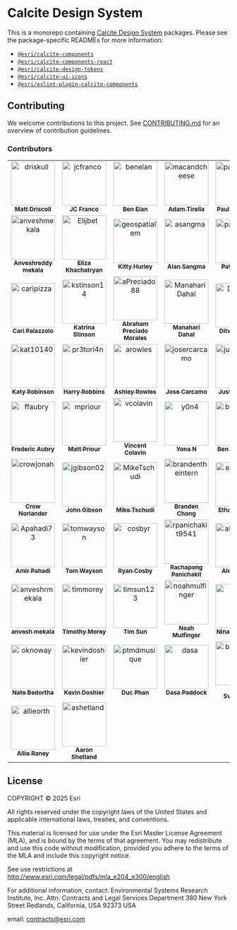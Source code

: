 # Calcite Design System

This is a monorepo containing [Calcite Design System](https://developers.arcgis.com/calcite-design-system/) packages. Please see the package-specific READMEs for more information:

- [`@esri/calcite-components`](./packages/calcite-components/README.md)
- [`@esri/calcite-components-react`](./packages/calcite-components-react/README.md)
- [`@esri/calcite-design-tokens`](./packages/calcite-design-tokens/README.md)
- [`@esri/calcite-ui-icons`](./packages/calcite-ui-icons/README.md)
- [`@esri/eslint-plugin-calcite-components`](./packages/eslint-plugin-calcite-components/README.md)

## Contributing

We welcome contributions to this project. See [CONTRIBUTING.md](./CONTRIBUTING.md) for an overview of contribution guidelines.

### Contributors

<!-- readme: contributors,calcite-admin/- -start -->
<table>
 <tbody>
  <tr>
            <td align="center">
                <a href="https://github.com/driskull">
                    <img src="https://avatars.githubusercontent.com/u/1231455?v=4" width="100;" alt="driskull"/>
                    <br />
                    <sub><b>Matt Driscoll</b></sub>
                </a>
            </td>
            <td align="center">
                <a href="https://github.com/jcfranco">
                    <img src="https://avatars.githubusercontent.com/u/197440?v=4" width="100;" alt="jcfranco"/>
                    <br />
                    <sub><b>JC Franco</b></sub>
                </a>
            </td>
            <td align="center">
                <a href="https://github.com/benelan">
                    <img src="https://avatars.githubusercontent.com/u/10986395?v=4" width="100;" alt="benelan"/>
                    <br />
                    <sub><b>Ben Elan</b></sub>
                </a>
            </td>
            <td align="center">
                <a href="https://github.com/macandcheese">
                    <img src="https://avatars.githubusercontent.com/u/4733155?v=4" width="100;" alt="macandcheese"/>
                    <br />
                    <sub><b>Adam Tirella</b></sub>
                </a>
            </td>
            <td align="center">
                <a href="https://github.com/paulcpederson">
                    <img src="https://avatars.githubusercontent.com/u/1031758?v=4" width="100;" alt="paulcpederson"/>
                    <br />
                    <sub><b>Paul Pederson</b></sub>
                </a>
            </td>
            <td align="center">
                <a href="https://github.com/eriklharper">
                    <img src="https://avatars.githubusercontent.com/u/821864?v=4" width="100;" alt="eriklharper"/>
                    <br />
                    <sub><b>Erik Harper</b></sub>
                </a>
            </td>
  </tr>
  <tr>
            <td align="center">
                <a href="https://github.com/anveshmekala">
                    <img src="https://avatars.githubusercontent.com/u/88453586?v=4" width="100;" alt="anveshmekala"/>
                    <br />
                    <sub><b>Anveshreddy mekala</b></sub>
                </a>
            </td>
            <td align="center">
                <a href="https://github.com/Elijbet">
                    <img src="https://avatars.githubusercontent.com/u/19231036?v=4" width="100;" alt="Elijbet"/>
                    <br />
                    <sub><b>Eliza Khachatryan</b></sub>
                </a>
            </td>
            <td align="center">
                <a href="https://github.com/geospatialem">
                    <img src="https://avatars.githubusercontent.com/u/5023024?v=4" width="100;" alt="geospatialem"/>
                    <br />
                    <sub><b>Kitty Hurley</b></sub>
                </a>
            </td>
            <td align="center">
                <a href="https://github.com/asangma">
                    <img src="https://avatars.githubusercontent.com/u/12503298?v=4" width="100;" alt="asangma"/>
                    <br />
                    <sub><b>Alan Sangma</b></sub>
                </a>
            </td>
            <td align="center">
                <a href="https://github.com/patrickarlt">
                    <img src="https://avatars.githubusercontent.com/u/378557?v=4" width="100;" alt="patrickarlt"/>
                    <br />
                    <sub><b>Patrick Arlt</b></sub>
                </a>
            </td>
            <td align="center">
                <a href="https://github.com/alisonailea">
                    <img src="https://avatars.githubusercontent.com/u/3362490?v=4" width="100;" alt="alisonailea"/>
                    <br />
                    <sub><b>Ali Stump</b></sub>
                </a>
            </td>
  </tr>
  <tr>
            <td align="center">
                <a href="https://github.com/caripizza">
                    <img src="https://avatars.githubusercontent.com/u/42423180?v=4" width="100;" alt="caripizza"/>
                    <br />
                    <sub><b>Cari Palazzolo</b></sub>
                </a>
            </td>
            <td align="center">
                <a href="https://github.com/kstinson14">
                    <img src="https://avatars.githubusercontent.com/u/17748358?v=4" width="100;" alt="kstinson14"/>
                    <br />
                    <sub><b>Katrina Stinson</b></sub>
                </a>
            </td>
            <td align="center">
                <a href="https://github.com/aPreciado88">
                    <img src="https://avatars.githubusercontent.com/u/165730205?v=4" width="100;" alt="aPreciado88"/>
                    <br />
                    <sub><b>Abraham Preciado Morales</b></sub>
                </a>
            </td>
            <td align="center">
                <a href="https://github.com/ManahariDahal">
                    <img src="https://avatars.githubusercontent.com/u/23712621?v=4" width="100;" alt="ManahariDahal"/>
                    <br />
                    <sub><b>Manahari Dahal</b></sub>
                </a>
            </td>
            <td align="center">
                <a href="https://github.com/DitwanP">
                    <img src="https://avatars.githubusercontent.com/u/60022782?v=4" width="100;" alt="DitwanP"/>
                    <br />
                    <sub><b>Ditwan Price</b></sub>
                </a>
            </td>
            <td align="center">
                <a href="https://github.com/kumarGayu">
                    <img src="https://avatars.githubusercontent.com/u/9862218?v=4" width="100;" alt="kumarGayu"/>
                    <br />
                    <sub><b>Kumar Jayaram Gayatri</b></sub>
                </a>
            </td>
  </tr>
  <tr>
            <td align="center">
                <a href="https://github.com/kat10140">
                    <img src="https://avatars.githubusercontent.com/u/48069902?v=4" width="100;" alt="kat10140"/>
                    <br />
                    <sub><b>Katy Robinson</b></sub>
                </a>
            </td>
            <td align="center">
                <a href="https://github.com/pr3tori4n">
                    <img src="https://avatars.githubusercontent.com/u/12614215?v=4" width="100;" alt="pr3tori4n"/>
                    <br />
                    <sub><b>Harry Robbins</b></sub>
                </a>
            </td>
            <td align="center">
                <a href="https://github.com/arowles">
                    <img src="https://avatars.githubusercontent.com/u/157734991?v=4" width="100;" alt="arowles"/>
                    <br />
                    <sub><b>Ashley Rowles</b></sub>
                </a>
            </td>
            <td align="center">
                <a href="https://github.com/josercarcamo">
                    <img src="https://avatars.githubusercontent.com/u/138070439?v=4" width="100;" alt="josercarcamo"/>
                    <br />
                    <sub><b>Jose Carcamo</b></sub>
                </a>
            </td>
            <td align="center">
                <a href="https://github.com/justinhough">
                    <img src="https://avatars.githubusercontent.com/u/9469422?v=4" width="100;" alt="justinhough"/>
                    <br />
                    <sub><b>Justin Hough</b></sub>
                </a>
            </td>
            <td align="center">
                <a href="https://github.com/maxpatiiuk">
                    <img src="https://avatars.githubusercontent.com/u/40512816?v=4" width="100;" alt="maxpatiiuk"/>
                    <br />
                    <sub><b>Max Patiiuk</b></sub>
                </a>
            </td>
  </tr>
  <tr>
            <td align="center">
                <a href="https://github.com/ffaubry">
                    <img src="https://avatars.githubusercontent.com/u/3506166?v=4" width="100;" alt="ffaubry"/>
                    <br />
                    <sub><b>Frederic Aubry</b></sub>
                </a>
            </td>
            <td align="center">
                <a href="https://github.com/mpriour">
                    <img src="https://avatars.githubusercontent.com/u/142636?v=4" width="100;" alt="mpriour"/>
                    <br />
                    <sub><b>Matt Priour</b></sub>
                </a>
            </td>
            <td align="center">
                <a href="https://github.com/vcolavin">
                    <img src="https://avatars.githubusercontent.com/u/5898204?v=4" width="100;" alt="vcolavin"/>
                    <br />
                    <sub><b>Vincent Colavin</b></sub>
                </a>
            </td>
            <td align="center">
                <a href="https://github.com/y0n4">
                    <img src="https://avatars.githubusercontent.com/u/25360903?v=4" width="100;" alt="y0n4"/>
                    <br />
                    <sub><b>Yona N</b></sub>
                </a>
            </td>
            <td align="center">
                <a href="https://github.com/bpatterson88">
                    <img src="https://avatars.githubusercontent.com/u/15875886?v=4" width="100;" alt="bpatterson88"/>
                    <br />
                    <sub><b>Ben Patterson</b></sub>
                </a>
            </td>
            <td align="center">
                <a href="https://github.com/jrowlingson">
                    <img src="https://avatars.githubusercontent.com/u/3051781?v=4" width="100;" alt="jrowlingson"/>
                    <br />
                    <sub><b>Jack Rowlingson</b></sub>
                </a>
            </td>
  </tr>
  <tr>
            <td align="center">
                <a href="https://github.com/crowjonah">
                    <img src="https://avatars.githubusercontent.com/u/1634397?v=4" width="100;" alt="crowjonah"/>
                    <br />
                    <sub><b>Crow Norlander</b></sub>
                </a>
            </td>
            <td align="center">
                <a href="https://github.com/jgibson02">
                    <img src="https://avatars.githubusercontent.com/u/5069711?v=4" width="100;" alt="jgibson02"/>
                    <br />
                    <sub><b>John Gibson</b></sub>
                </a>
            </td>
            <td align="center">
                <a href="https://github.com/MikeTschudi">
                    <img src="https://avatars.githubusercontent.com/u/2125181?v=4" width="100;" alt="MikeTschudi"/>
                    <br />
                    <sub><b>Mike Tschudi</b></sub>
                </a>
            </td>
            <td align="center">
                <a href="https://github.com/brandentheintern">
                    <img src="https://avatars.githubusercontent.com/u/158607603?v=4" width="100;" alt="brandentheintern"/>
                    <br />
                    <sub><b>Branden Chong</b></sub>
                </a>
            </td>
            <td align="center">
                <a href="https://github.com/ethanbdev">
                    <img src="https://avatars.githubusercontent.com/u/52869490?v=4" width="100;" alt="ethanbdev"/>
                    <br />
                    <sub><b>Ethan Borgen</b></sub>
                </a>
            </td>
            <td align="center">
                <a href="https://github.com/gpbmike">
                    <img src="https://avatars.githubusercontent.com/u/8754?v=4" width="100;" alt="gpbmike"/>
                    <br />
                    <sub><b>Mike Horn</b></sub>
                </a>
            </td>
  </tr>
  <tr>
            <td align="center">
                <a href="https://github.com/Apahadi73">
                    <img src="https://avatars.githubusercontent.com/u/36856709?v=4" width="100;" alt="Apahadi73"/>
                    <br />
                    <sub><b>Amir Pahadi</b></sub>
                </a>
            </td>
            <td align="center">
                <a href="https://github.com/tomwayson">
                    <img src="https://avatars.githubusercontent.com/u/662944?v=4" width="100;" alt="tomwayson"/>
                    <br />
                    <sub><b>Tom Wayson</b></sub>
                </a>
            </td>
            <td align="center">
                <a href="https://github.com/cosbyr">
                    <img src="https://avatars.githubusercontent.com/u/11748268?v=4" width="100;" alt="cosbyr"/>
                    <br />
                    <sub><b>Ryan Cosby</b></sub>
                </a>
            </td>
            <td align="center">
                <a href="https://github.com/rpanichakit9541">
                    <img src="https://avatars.githubusercontent.com/u/44479773?v=4" width="100;" alt="rpanichakit9541"/>
                    <br />
                    <sub><b>Rachapong Panichakit</b></sub>
                </a>
            </td>
            <td align="center">
                <a href="https://github.com/alexabreu">
                    <img src="https://avatars.githubusercontent.com/u/91140?v=4" width="100;" alt="alexabreu"/>
                    <br />
                    <sub><b>Alex Abreu</b></sub>
                </a>
            </td>
            <td align="center">
                <a href="https://github.com/annierm18">
                    <img src="https://avatars.githubusercontent.com/u/25759835?v=4" width="100;" alt="annierm18"/>
                    <br />
                    <sub><b>Aine Fitzgerald Coleman</b></sub>
                </a>
            </td>
  </tr>
  <tr>
            <td align="center">
                <a href="https://github.com/anveshrmekala">
                    <img src="https://avatars.githubusercontent.com/u/107427943?v=4" width="100;" alt="anveshrmekala"/>
                    <br />
                    <sub><b>anvesh mekala</b></sub>
                </a>
            </td>
            <td align="center">
                <a href="https://github.com/timmorey">
                    <img src="https://avatars.githubusercontent.com/u/2340894?v=4" width="100;" alt="timmorey"/>
                    <br />
                    <sub><b>Timothy Morey</b></sub>
                </a>
            </td>
            <td align="center">
                <a href="https://github.com/timsun123">
                    <img src="https://avatars.githubusercontent.com/u/5298143?v=4" width="100;" alt="timsun123"/>
                    <br />
                    <sub><b>Tim Sun</b></sub>
                </a>
            </td>
            <td align="center">
                <a href="https://github.com/noahmulfinger">
                    <img src="https://avatars.githubusercontent.com/u/6539297?v=4" width="100;" alt="noahmulfinger"/>
                    <br />
                    <sub><b>Noah Mulfinger</b></sub>
                </a>
            </td>
            <td align="center">
                <a href="https://github.com/Ninkuk">
                    <img src="https://avatars.githubusercontent.com/u/20276256?v=4" width="100;" alt="Ninkuk"/>
                    <br />
                    <sub><b>Ninad Kulkarni</b></sub>
                </a>
            </td>
            <td align="center">
                <a href="https://github.com/nwhittaker">
                    <img src="https://avatars.githubusercontent.com/u/421496?v=4" width="100;" alt="nwhittaker"/>
                    <br />
                    <sub><b>Nathan Whittaker</b></sub>
                </a>
            </td>
  </tr>
  <tr>
            <td align="center">
                <a href="https://github.com/oknoway">
                    <img src="https://avatars.githubusercontent.com/u/354970?v=4" width="100;" alt="oknoway"/>
                    <br />
                    <sub><b>Nate Bedortha</b></sub>
                </a>
            </td>
            <td align="center">
                <a href="https://github.com/kevindoshier">
                    <img src="https://avatars.githubusercontent.com/u/11093161?v=4" width="100;" alt="kevindoshier"/>
                    <br />
                    <sub><b>Kevin Doshier</b></sub>
                </a>
            </td>
            <td align="center">
                <a href="https://github.com/ptmdmusique">
                    <img src="https://avatars.githubusercontent.com/u/37349324?v=4" width="100;" alt="ptmdmusique"/>
                    <br />
                    <sub><b>Duc Phan</b></sub>
                </a>
            </td>
            <td align="center">
                <a href="https://github.com/dasa">
                    <img src="https://avatars.githubusercontent.com/u/828058?v=4" width="100;" alt="dasa"/>
                    <br />
                    <sub><b>Dasa Paddock</b></sub>
                </a>
            </td>
            <td align="center">
                <a href="https://github.com/bsvensson">
                    <img src="https://avatars.githubusercontent.com/u/808357?v=4" width="100;" alt="bsvensson"/>
                    <br />
                    <sub><b>Bjorn Svensson</b></sub>
                </a>
            </td>
            <td align="center">
                <a href="https://github.com/drewdaemon">
                    <img src="https://avatars.githubusercontent.com/u/315764?v=4" width="100;" alt="drewdaemon"/>
                    <br />
                    <sub><b>Drew Tate</b></sub>
                </a>
            </td>
  </tr>
  <tr>
            <td align="center">
                <a href="https://github.com/allieorth">
                    <img src="https://avatars.githubusercontent.com/u/48034760?v=4" width="100;" alt="allieorth"/>
                    <br />
                    <sub><b>Allie Raney</b></sub>
                </a>
            </td>
            <td align="center">
                <a href="https://github.com/ashetland">
                    <img src="https://avatars.githubusercontent.com/u/108549080?v=4" width="100;" alt="ashetland"/>
                    <br />
                    <sub><b>Aaron Shetland</b></sub>
                </a>
            </td>
  </tr>
 <tbody>
</table>
<!-- readme: contributors,calcite-admin/- -end -->

## License

COPYRIGHT © 2025 Esri

All rights reserved under the copyright laws of the United States and applicable international laws, treaties, and conventions.

This material is licensed for use under the Esri Master License Agreement (MLA), and is bound by the terms of that agreement. You may redistribute and use this code without modification, provided you adhere to the terms of the MLA and include this copyright notice.

See use restrictions at <http://www.esri.com/legal/pdfs/mla_e204_e300/english>

For additional information, contact: Environmental Systems Research Institute, Inc. Attn: Contracts and Legal Services Department 380 New York Street Redlands, California, USA 92373 USA

email: <contracts@esri.com>
